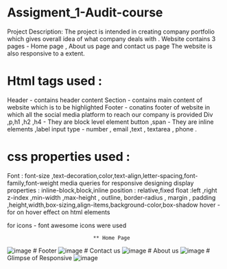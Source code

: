 # Assigment_1-Audit-course
Project Description:
 The project is intended in creating company portfolio which gives overall idea of what company deals with .
 Website contains 3 pages - Home page , About us page and contact us page 
 The website is also responsive to a extent.
 # Html tags used :
 Header - contains header content 
 Section - contains main content of website which is to be highlighted
 Footer - conatins footer of website in which all the social media platform to reach our company is provided
 Div ,p,h1 ,h2 ,h4 - They are block level element 
 button ,span - They are inline elements ,label 
 input type - number , email ,text , textarea , phone .
  
  # css properties used :
  Font : font-size ,text-decoration,color,text-align,letter-spacing,font-family,font-weight
  media queries for responsive designing
  display properties : inline-block,block,inline
  position : relative,fixed
  float :left ,right
  z-index ,min-width ,max-height , outline, 
  border-radius , margin , padding ,height,width,box-sizing,align-items,background-color,box-shadow
  hover - for on hover effect on html elements
  
  for icons - font awesome icons were used 
  
                                ** Home Page 
 ![image](https://user-images.githubusercontent.com/68475359/129834172-c4df6215-d93d-45e7-81cb-4e00fc9c668d.png)
                                # Footer
![image](https://user-images.githubusercontent.com/68475359/129834365-5128a693-9f22-439d-87b0-04b7243ac57f.png)
                               # Contact us 
![image](https://user-images.githubusercontent.com/68475359/129834584-7eed331a-321f-4879-ac7b-ce027d1f24ec.png)
                               # About us
![image](https://user-images.githubusercontent.com/68475359/129834790-9c976bc2-fa73-467f-aba3-e202141751b2.png)
                               # Glimpse of Responsive
![image](https://user-images.githubusercontent.com/68475359/129835073-df8820a0-68e5-4ad5-a07c-629a2c5fc213.png)



 
